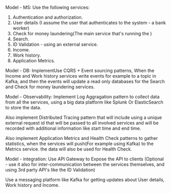 Model - MS:
Use the following services:
1. Authentication and authorization.
2. User details (I assume the user that authenticates to the system - a bank worker)
3. Check for money laundering(The main service that's running the ) 
4. Search.
5. ID Validation - using an external service.
6. Income.
7. Work history.  
8. Application Metrics.

Model - DB:
ImplementUse CQRS + Event sourcing patterns,  When the Income and Work history services write events for example to a topic in Kafka, and then the events will update a read only databases for the Search and Check for money laundering services. 


Model - Observability:
Implement Log Aggragation pattern to collect data from all the services,
using a big data platform like Splunk Or ElasticSearch to store the data. 

Also implement Distributed Tracing pattern that will include using a unique external request id that will be passed 
to all involved services and will be recorded with additional information like start time and end time.

Also implement Application Metrics and Health Check patterns to gather statistics,
when the services will push(For example using Kafka) to the Metrics service.
the data will also be used for Health Check.
 

Model - integration:
Use API Gateway to Expose the API to clients
(Optional - use it also for inter-communication between the services themselves, and using 3rd party API's
like the ID Validation)

Use a messaging platform like Kafka for getting updates about User details, Work history and Income.